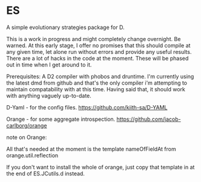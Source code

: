ES
==

A simple evolutionary strategies package for D.

This is a work in progress and might completely change overnight. Be warned.
At this early stage, I offer no promises that this should compile at any given time, let alone run without errors and provide any useful results.
There are a lot of hacks in the code at the moment. These will be phased out in time when I get around to it.

Prerequisites:
A D2 compiler with phobos and druntime. I'm currently using the latest dmd from github and that's the only compiler i'm attempting to maintain compatability with at this time. Having said that, it should work with anything vaguely up-to-date.

D-Yaml - for the config files. https://github.com/kiith-sa/D-YAML

Orange - for some aggregate introspection. https://github.com/jacob-carlborg/orange


note on Orange:

All that's needed at the moment is the template nameOfFieldAt from orange.util.reflection

If you don't want to install the whole of orange, just copy that template in at the end of ES.JCutils.d instead.
